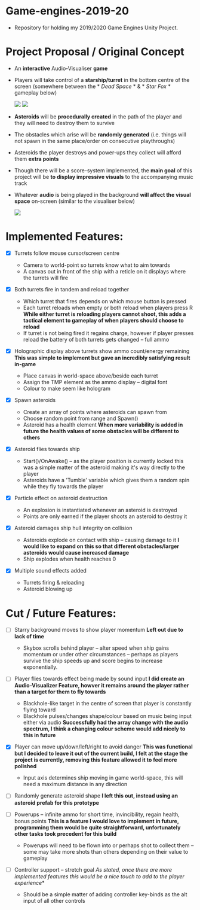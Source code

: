 # Game-engines-2019-20
 - Repository for holding my 2019/2020 Game Engines Unity Project.

# Project Proposal / Original Concept
 - An **interactive** Audio-Visualiser **game**
 - Players will take control of a **starship/turret** in the bottom centre of the screen 
   (somewhere between the * *Dead Space* * & * *Star Fox* * gameplay below)

   ![](dead-space-turret.gif)
   ![](Star-Fox.gif)

 - **Asteroids** will be **procedurally created** in the path of the player and they will need to destroy them to survive
 - The obstacles which arise will be **randomly generated** (i.e. things will not spawn in the same place/order on consecutive playthroughs)
 - Asteroids the player destroys and power-ups they collect will afford them **extra points**
 - Though there will be a score-system implemented, the **main goal** of this project will be **to display impressive visuals** to the accompanying music track
 - Whatever **audio** is being played in the background **will affect the visual space** on-screen
   (similar to the visualiser below)

   ![](Audio-Visualiser.gif)
 
# Implemented Features:
 - [x] Turrets follow mouse cursor/screen centre
	- Camera to world-point so turrets know what to aim towards
 	- A canvas out in front of the ship with a reticle on it displays where the turrets will fire

 - [x] Both turrets fire in tandem and reload together
	- Which turret that fires depends on which mouse button is pressed
	- Each turret reloads when empty or both reload when players press R **While either turret is reloading players cannot shoot, this adds a tactical element to gameplay of when players should choose to reload**
	- If turret is not being fired it regains charge, however if player presses reload the battery of both turrets gets changed – full ammo

 - [x] Holographic display above turrets show ammo count/energy remaining **This was simple to implement but gave an incredibly satisfying result in-game**
	- Place canvas in world-space above/beside each turret
	- Assign the TMP element as the ammo display – digital font
	- Colour to make seem like hologram

 - [x] Spawn asteroids
	- Create an array of points where asteroids can spawn from
	- Choose random point from range and Spawn()
	- Asteroid has a health element **When more variability is added in future the health values of some obstacles will be different to others**
 
 - [x] Asteroid flies towards ship
	- Start()/OnAwake() – as the player position is currently locked this was a simple matter of the asteroid making it's way directly to the player
	- Asteroids have a 'Tumble' variable which gives them a random spin while they fly towards the player

 - [x] Particle effect on asteroid destruction
	- An explosion is instantiated whenever an asteroid is destroyed
	- Points are only earned if the player shoots an asteroid to destroy it

 - [x] Asteroid damages ship hull integrity on collision
	- Asteroids explode on contact with ship – causing damage to it **I would like to expand on this so that different obstacles/larger asteroids would cause increased damage**
	- Ship explodes when health reaches 0

 - [x] Multiple sound effects added
	- Turrets firing & reloading
	- Asteroid blowing up


# Cut / Future Features:

 - [ ] Starry background moves to show player momentum **Left out due to lack of time**
	- Skybox scrolls behind player – alter speed when ship gains momentum or under other circumstances – perhaps as players survive the ship speeds up and score begins to increase exponentially.

 - [ ] Player flies towards effect being made by sound input **I did create an Audio-Visualizer Feature, howver it remains around the player rather than a target for them to fly towards**
	- Blackhole-like target in the centre of screen that player is constantly flying toward
	- Blackhole pulses/changes shape/colour based on music being input either via audio **Successfully had the array change with the audio spectrum, I think a changing colour scheme would add nicely to this in future**

 - [x] Player can move up/down/left/right to avoid danger **This was functional but I decided to leave it out of the current build, I felt at the stage the project is currently, removing this feature allowed it to feel more polished**
	- Input axis determines ship moving in game world-space, this will need a maximum distance in any direction

 - [ ] Randomly generate asteroid shape **I left this out, instead using an asteroid prefab for this prototype**

 - [ ] Powerups – infinite ammo for short time, invincibility, regain health, bonus points **This is a feature I would love to implement in future, programming them would be quite straightforward, unfortunately other tasks took precedent for this build**
	- Powerups will need to be flown into or perhaps shot to collect them – some may take more shots than others depending on their value to gameplay

 - [ ] Controller support – stretch goal *As stated, once there are more implemented features this would be a nice touch to add to the player experience**
	- Should be a simple matter of adding controller key-binds as the alt input of all other controls
